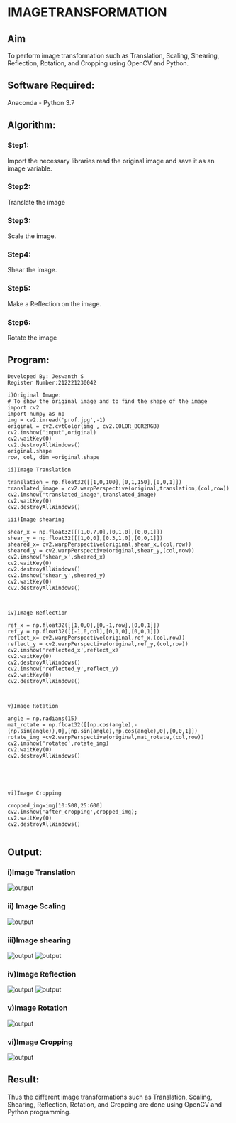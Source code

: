 # IMAGETRANSFORMATION

## Aim
To perform image transformation such as Translation, Scaling, Shearing, Reflection, Rotation, and Cropping using OpenCV and Python.

## Software Required:
Anaconda - Python 3.7

## Algorithm:
### Step1:
Import the necessary libraries read the original image and save it as an image variable.

### Step2:
Translate the image

### Step3:
Scale the image.

### Step4:
Shear the image.

### Step5:
Make a Reflection on the image.

### Step6:
Rotate the image


## Program:
```
Developed By: Jeswanth S
Register Number:212221230042

i)Original Image:
# To show the original image and to find the shape of the image
import cv2
import numpy as np
img = cv2.imread('prof.jpg',-1)
original = cv2.cvtColor(img , cv2.COLOR_BGR2RGB)
cv2.imshow('input',original)
cv2.waitKey(0)
cv2.destroyAllWindows()
original.shape
row, col, dim =original.shape

ii)Image Translation

translation = np.float32([[1,0,100],[0,1,150],[0,0,1]])
translated_image = cv2.warpPerspective(original,translation,(col,row))
cv2.imshow('translated_image',translated_image)
cv2.waitKey(0)
cv2.destroyAllWindows()

iii)Image shearing

shear_x = np.float32([[1,0.7,0],[0,1,0],[0,0,1]])
shear_y = np.float32([[1,0,0],[0.3,1,0],[0,0,1]])
sheared_x= cv2.warpPerspective(original,shear_x,(col,row))
sheared_y = cv2.warpPerspective(original,shear_y,(col,row))
cv2.imshow('shear_x',sheared_x)
cv2.waitKey(0)
cv2.destroyAllWindows()
cv2.imshow('shear_y',sheared_y)
cv2.waitKey(0)
cv2.destroyAllWindows()



iv)Image Reflection

ref_x = np.float32([[1,0,0],[0,-1,row],[0,0,1]])
ref_y = np.float32([[-1,0,col],[0,1,0],[0,0,1]])
reflect_x= cv2.warpPerspective(original,ref_x,(col,row))
reflect_y = cv2.warpPerspective(original,ref_y,(col,row))
cv2.imshow('reflected_x',reflect_x)
cv2.waitKey(0)
cv2.destroyAllWindows()
cv2.imshow('reflected_y',reflect_y)
cv2.waitKey(0)
cv2.destroyAllWindows()



v)Image Rotation

angle = np.radians(15)
mat_rotate = np.float32([[np.cos(angle),-
(np.sin(angle)),0],[np.sin(angle),np.cos(angle),0],[0,0,1]])
rotate_img =cv2.warpPerspective(original,mat_rotate,(col,row))
cv2.imshow('rotated',rotate_img)
cv2.waitKey(0)
cv2.destroyAllWindows()





vi)Image Cropping

cropped_img=img[10:500,25:600] 
cv2.imshow('after_cropping',cropped_img);
cv2.waitKey(0)
cv2.destroyAllWindows()


```

## Output:
### i)Image Translation
![output](or.jpg)
### ii) Image Scaling
![output](2.jpg)

### iii)Image shearing
![output](3.jpg)
![output](4.jpg)

### iv)Image Reflection
![output](5.jpg)
![output](6.jpg)


### v)Image Rotation
![output](8.jpg)



### vi)Image Cropping
![output](9.jpg)




## Result: 

Thus the different image transformations such as Translation, Scaling, Shearing, Reflection, Rotation, and Cropping are done using OpenCV and Python programming.
